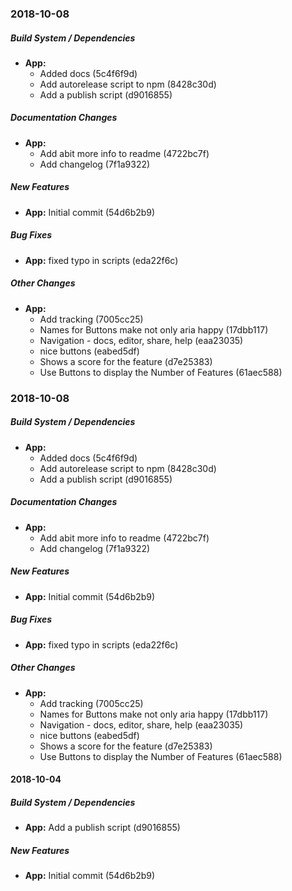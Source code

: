 ### 2018-10-08

##### Build System / Dependencies

* **App:**
  *  Added docs (5c4f6f9d)
  *  Add autorelease script to npm (8428c30d)
  *  Add a publish script (d9016855)

##### Documentation Changes

* **App:**
  *  Add abit more info to readme (4722bc7f)
  *  Add changelog (7f1a9322)

##### New Features

* **App:**  Initial commit (54d6b2b9)

##### Bug Fixes

* **App:**  fixed typo in scripts (eda22f6c)

##### Other Changes

* **App:**
  *  Add tracking (7005cc25)
  *  Names for Buttons make not only aria happy (17dbb117)
  *  Navigation - docs, editor, share, help (eaa23035)
  *  nice buttons (eabed5df)
  *  Shows a score for the feature (d7e25383)
  *  Use Buttons to display the Number of Features (61aec588)

### 2018-10-08

##### Build System / Dependencies

* **App:**
  *  Added docs (5c4f6f9d)
  *  Add autorelease script to npm (8428c30d)
  *  Add a publish script (d9016855)

##### Documentation Changes

* **App:**
  *  Add abit more info to readme (4722bc7f)
  *  Add changelog (7f1a9322)

##### New Features

* **App:**  Initial commit (54d6b2b9)

##### Bug Fixes

* **App:**  fixed typo in scripts (eda22f6c)

##### Other Changes

* **App:**
  *  Add tracking (7005cc25)
  *  Names for Buttons make not only aria happy (17dbb117)
  *  Navigation - docs, editor, share, help (eaa23035)
  *  nice buttons (eabed5df)
  *  Shows a score for the feature (d7e25383)
  *  Use Buttons to display the Number of Features (61aec588)

#### 2018-10-04

##### Build System / Dependencies

* **App:**  Add a publish script (d9016855)

##### New Features

* **App:**  Initial commit (54d6b2b9)

